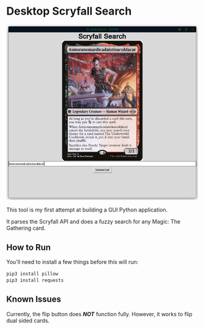 # Desktop Scryfall Search

![Screenshot](screenshot.png)

This tool is my first attempt at building a GUI Python application. 

It parses the Scryfall API and does a fuzzy search for any Magic: The Gathering card.

## How to Run
You'll need to install a few things before this will run: 

```python
pip3 install pillow
pip3 install requests
```

## Known Issues
Currently, the flip button does ***NOT*** function fully. However, it works to flip dual sided cards.